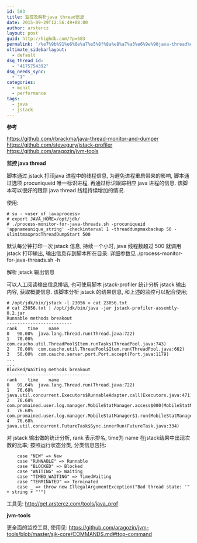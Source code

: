 ```yaml
---
id: 583
title: 监控及解析java thread信息
date: 2015-09-29T12:56:49+08:00
author: arstercz
layout: post
guid: http://highdb.com/?p=583
permalink: '/%e7%9b%91%e6%8e%a7%e5%8f%8a%e8%a7%a3%e6%9e%90java-thread%e4%bf%a1%e6%81%af/'
ultimate_sidebarlayout:
  - default
dsq_thread_id:
  - "4175754392"
dsq_needs_sync:
  - "1"
categories:
  - monit
  - performance
tags:
  - java
  - jstack
---
```

<strong>参考</strong>

<a href="https://github.com/rbrackma/java-thread-monitor-and-dumper">https://github.com/rbrackma/java-thread-monitor-and-dumper</a>
<a href="https://github.com/stevegury/jstack-profiler">https://github.com/stevegury/jstack-profiler</a>
<a href="https://github.com/aragozin/jvm-tools">https://github.com/aragozin/jvm-tools</a>

<strong>监控 java thread</strong>

脚本通过 jstack 打印java 进程中的线程信息, 为避免进程重启带来的影响, 脚本通过选项 procuniqueid 唯一标识进程, 再通过标识跟踪相应 java 进程的信息. 该脚本可以很好的跟踪 java thread 线程持续增加的情况.
<!--more-->


使用:
```
# su - <user_of_javaprocess>
# export JAVA_HOME=/opt/jdk/
# ./process-monitor-for-java-threads.sh -procuniqueid 'appnameunique_string' -checkinterval 1 -threaddumpmaxbackup 50 -ulimitmaxprocThreadDumpStart 500
```

默认每分钟打印一次 jstack 信息, 持续一个小时, java 线程数超过 500 就调用 jstack 打印输出, 输出信息存到脚本所在目录. 详细参数见 ./process-monitor-for-java-threads.sh -h

解析 jstack 输出信息

可以人工阅读输出信息排错, 也可使用脚本 jstack-profiler 统计分析 jstack 输出内容, 获取概要信息. 该脚本分析 jstack 的结果信息, 和上述的监控可以配合使用;
```
# /opt/jdk/bin/jstack -l 23056 > cat 23056.txt
# cat 23056.txt | /opt/jdk/bin/java -jar jstack-profiler-assembly-0.2.jar
Runnable methods breakout
-------------------------
rank	time	name
0	90.00%	java.lang.Thread.run(Thread.java:722)
1	70.00%	com.caucho.util.ThreadPool$Item.runTasks(ThreadPool.java:743)
2	70.00%	com.caucho.util.ThreadPool$Item.run(ThreadPool.java:662)
3	50.00%	com.caucho.server.port.Port.accept(Port.java:1179)
...
...
Blocked/Waiting methods breakout
--------------------------------
rank	time	name
0	99.64%	java.lang.Thread.run(Thread.java:722)
1	76.68%	java.util.concurrent.Executors$RunnableAdapter.call(Executors.java:471)
2	76.68%	com.promained.user.log.manager.MobileStatManager.access$000(MobileStatManager.java:66)
3	76.68%	com.promained.user.log.manager.MobileStatManager$1.run(MobileStatManager.java:225)
4	76.68%	java.util.concurrent.FutureTask$Sync.innerRun(FutureTask.java:334)
```
对 jstack 输出做的统计分析, rank 表示排名, time为 name 在jstack结果中出现次数的比率;
按照运行状态分类, 分类信息包括:
```
    case "NEW" => New
    case "RUNNABLE" => Runnable
    case "BLOCKED" => Blocked
    case "WAITING" => Waiting
    case "TIMED_WAITING" => TimedWaiting
    case "TERMINATED" => Terminated
    case _ => throw new IllegalArgumentException("Bad thread state: '" + string + "'")
```
工具见: <a href="http://get.arstercz.com/tools/java_prof/">http://get.arstercz.com/tools/java_prof</a>

<strong>jvm-tools</strong>

更全面的监控工具, 使用见: <a href="https://github.com/aragozin/jvm-tools/blob/master/sjk-core/COMMANDS.md#ttop-command">https://github.com/aragozin/jvm-tools/blob/master/sjk-core/COMMANDS.md#ttop-command</a>

